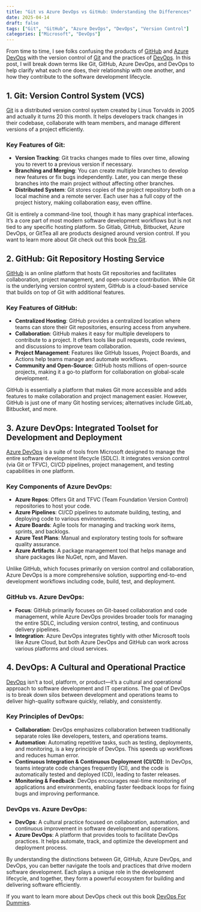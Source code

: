 ```yaml
---
title: "Git vs Azure DevOps vs GitHub: Understanding the Differences"
date: 2025-04-14
draft: false
tags: ["Git", "GitHub", "Azure DevOps", "DevOps", "Version Control"]
categories: ["Microsoft", "DevOps"]
---
```


From time to time, I see folks confusing the products of [GitHub](https://github.com) and [Azure DevOps](https://learn.microsoft.com/en-us/azure/devops/user-guide/what-is-azure-devops?view=azure-devops) with the version control of [Git](https://git-scm.com/) and the practices of [DevOps](https://www.ibm.com/think/topics/devops). In this post, I will break down terms like Git, GitHub, Azure DevOps, and DevOps to help clarify what each one does, their relationship with one another, and how they contribute to the software development lifecycle.

## 1. Git: Version Control System (VCS)
[Git](https://git-scm.com/) is a distributed version control system created by Linus Torvalds in 2005 and actually it turns 20 this month. It helps developers track changes in their codebase, collaborate with team members, and manage different versions of a project efficiently.

### Key Features of Git:
- **Version Tracking**: Git tracks changes made to files over time, allowing you to revert to a previous version if necessary.
- **Branching and Merging**: You can create multiple branches to develop new features or fix bugs independently. Later, you can merge these branches into the main project without affecting other branches.
- **Distributed System**: Git stores copies of the project repository both on a local machine and a remote server. Each user has a full copy of the project history, making collaboration easy, even offline.

Git is entirely a command-line tool, though it has many graphical interfaces. It’s a core part of most modern software development workflows but is not tied to any specific hosting platform. So Gitlab, GitHub, Bitbucket, Azure DevOps, or GitTea all are products designed around version control.
If you want to learn more about Git check out this book [Pro Git](https://amzn.to/3RhFwTG).

## 2. GitHub: Git Repository Hosting Service

[GitHub](https://github.com) is an online platform that hosts Git repositories and facilitates collaboration, project management, and open-source contribution. While Git is the underlying version control system, GitHub is a cloud-based service that builds on top of Git with additional features.

### Key Features of GitHub:
- **Centralized Hosting**: GitHub provides a centralized location where teams can store their Git repositories, ensuring access from anywhere.
- **Collaboration**: GitHub makes it easy for multiple developers to contribute to a project. It offers tools like pull requests, code reviews, and discussions to improve team collaboration.
- **Project Management**: Features like GitHub Issues, Project Boards, and Actions help teams manage and automate workflows.
- **Community and Open-Source**: GitHub hosts millions of open-source projects, making it a go-to platform for collaboration on global-scale development.

GitHub is essentially a platform that makes Git more accessible and adds features to make collaboration and project management easier. However, GitHub is just one of many Git hosting services; alternatives include GitLab, Bitbucket, and more.


## 3. Azure DevOps: Integrated Toolset for Development and Deployment

[Azure DevOps](https://learn.microsoft.com/en-us/azure/devops/user-guide/what-is-azure-devops?view=azure-devops) is a suite of tools from Microsoft designed to manage the entire software development lifecycle (SDLC). It integrates version control (via Git or TFVC), CI/CD pipelines, project management, and testing capabilities in one platform.

### Key Components of Azure DevOps:
- **Azure Repos**: Offers Git and TFVC (Team Foundation Version Control) repositories to host your code.
- **Azure Pipelines**: CI/CD pipelines to automate building, testing, and deploying code to various environments.
- **Azure Boards**: Agile tools for managing and tracking work items, sprints, and backlogs.
- **Azure Test Plans**: Manual and exploratory testing tools for software quality assurance.
- **Azure Artifacts**: A package management tool that helps manage and share packages like NuGet, npm, and Maven.

Unlike GitHub, which focuses primarily on version control and collaboration, Azure DevOps is a more comprehensive solution, supporting end-to-end development workflows including code, build, test, and deployment.

### GitHub vs. Azure DevOps:
- **Focus**: GitHub primarily focuses on Git-based collaboration and code management, while Azure DevOps provides broader tools for managing the entire SDLC, including version control, testing, and continuous delivery pipelines.
- **Integration**: Azure DevOps integrates tightly with other Microsoft tools like Azure Cloud, but both Azure DevOps and GitHub can work across various platforms and cloud services.

## 4. DevOps: A Cultural and Operational Practice

[DevOps](https://www.ibm.com/think/topics/devops) isn’t a tool, platform, or product—it’s a cultural and operational approach to software development and IT operations. The goal of DevOps is to break down silos between development and operations teams to deliver high-quality software quickly, reliably, and consistently.

### Key Principles of DevOps:
- **Collaboration**: DevOps emphasizes collaboration between traditionally separate roles like developers, testers, and operations teams.
- **Automation**: Automating repetitive tasks, such as testing, deployments, and monitoring, is a key principle of DevOps. This speeds up workflows and reduces human error.
- **Continuous Integration & Continuous Deployment (CI/CD)**: In DevOps, teams integrate code changes frequently (CI), and the code is automatically tested and deployed (CD), leading to faster releases.
- **Monitoring & Feedback**: DevOps encourages real-time monitoring of applications and environments, enabling faster feedback loops for fixing bugs and improving performance.

### DevOps vs. Azure DevOps:
- **DevOps**: A cultural practice focused on collaboration, automation, and continuous improvement in software development and operations.
- **Azure DevOps**: A platform that provides tools to facilitate DevOps practices. It helps automate, track, and optimize the development and deployment process.

By understanding the distinctions between Git, GitHub, Azure DevOps, and DevOps, you can better navigate the tools and practices that drive modern software development. Each plays a unique role in the development lifecycle, and together, they form a powerful ecosystem for building and delivering software efficiently.

If you want to learn more about DevOps check out this book [DevOps For Dummies](https://amzn.to/3RhIzeA).
